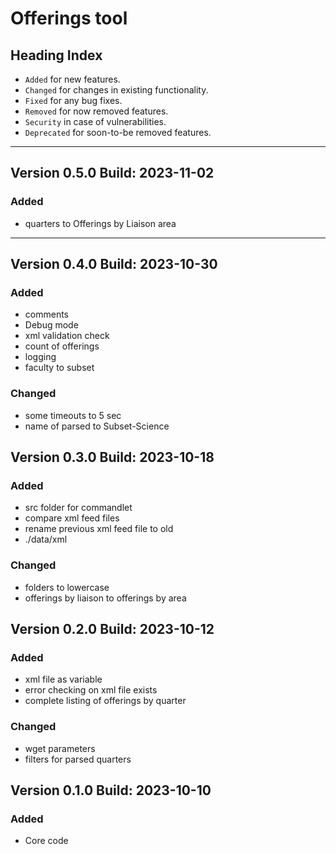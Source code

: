 # Offerings tool

## Heading Index
- `Added` for new features.
- `Changed` for changes in existing functionality.
- `Fixed` for any bug fixes.
- `Removed` for now removed features.
- `Security` in case of vulnerabilities.
- `Deprecated` for soon-to-be removed features.

[//]: # (Copy paste pallette)
[//]: # (#### Added)
[//]: # (#### Changed)
[//]: # (#### Fixed)
[//]: # (#### Removed)
[//]: # (#### Security)
[//]: # (#### Deprecated)

---

## Version 0.5.0 Build: 2023-11-02
### Added
- quarters to Offerings by Liaison area

---


## Version 0.4.0 Build: 2023-10-30
### Added
- comments
- Debug mode
- xml validation check
- count of offerings
- logging
- faculty to subset

### Changed
- some timeouts to 5 sec
- name of parsed to Subset-Science


## Version 0.3.0 Build: 2023-10-18
### Added
- src folder for commandlet
- compare xml feed files
- rename previous xml feed file to old
- ./data/xml

### Changed
- folders to lowercase
- offerings by liaison to offerings by area


## Version 0.2.0 Build: 2023-10-12
### Added
- xml file as variable
- error checking on xml file exists
- complete listing of offerings by quarter

### Changed
- wget parameters
- filters for parsed quarters


## Version 0.1.0 Build: 2023-10-10
### Added
- Core code